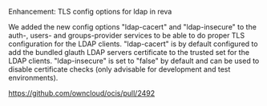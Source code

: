 Enhancement: TLS config options for ldap in reva

We added the new config options "ldap-cacert" and "ldap-insecure" to the auth-,
users- and groups-provider services to be able to do proper TLS configuration
for the LDAP clients. "ldap-cacert" is by default configured to add the bundled
glauth LDAP servers certificate to the trusted set for the LDAP clients.
"ldap-insecure" is set to "false" by default and can be used to disable
certificate checks (only advisable for development and test environments).

https://github.com/owncloud/ocis/pull/2492
